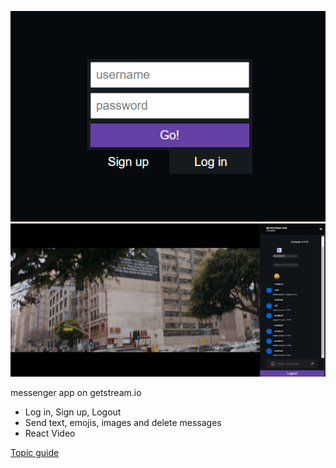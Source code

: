 ![screen](/screen/1.png)
![screen](/screen/2.png)

messenger app on getstream.io

- Log in, Sign up, Logout
- Send text, emojis, images and delete messages
- React Video

[Topic guide](https://www.youtube.com/watch?v=xyiuBEBv0_0)  
